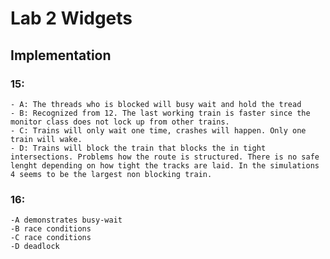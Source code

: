 # Lab 2 Widgets

## Implementation 

### 15:
    - A: The threads who is blocked will busy wait and hold the tread
    - B: Recognized from 12. The last working train is faster since the monitor class does not lock up from other trains.
    - C: Trains will only wait one time, crashes will happen. Only one train will wake.
    - D: Trains will block the train that blocks the in tight intersections. Problems how the route is structured. There is no safe lenght depending on how tight the tracks are laid. In the simulations 4 seems to be the largest non blocking train.

### 16: 
    -A demonstrates busy-wait 
    -B race conditions
    -C race conditions
    -D deadlock
